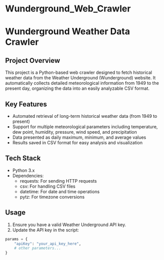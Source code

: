 # Wunderground_Web_Crawler

# Wunderground Weather Data Crawler

## Project Overview

This project is a Python-based web crawler designed to fetch historical weather data from the Weather Underground (Wunderground) website. It automatically collects detailed meteorological information from 1949 to the present day, organizing the data into an easily analyzable CSV format.

## Key Features

- Automated retrieval of long-term historical weather data (from 1949 to present)
- Support for multiple meteorological parameters including temperature, dew point, humidity, pressure, wind speed, and precipitation
- Data presented as daily maximum, minimum, and average values
- Results saved in CSV format for easy analysis and visualization

## Tech Stack

- Python 3.x
- Dependencies:
  - requests: For sending HTTP requests
  - csv: For handling CSV files
  - datetime: For date and time operations
  - pytz: For timezone conversions

## Usage

1. Ensure you have a valid Weather Underground API key.
2. Update the API key in the script:
```python
params = {
    "apiKey": "your_api_key_here",
    # other parameters...
}